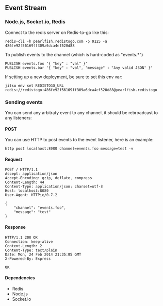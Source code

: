 ## Event Stream
### Node.js, Socket.io, Redis

Connect to the redis server on Redis-to-go like this:

    redis-cli -h pearlfish.redistogo.com -p 9125 -a 486fe92f56169ff309a6dca4ef520d88

To publish events to the channel (which is hard-coded as "events.*")

    PUBLISH events.foo '{ "key" : "val" }'
    PUBLISH events.bar '{ "key" : "val", "message" : "Any valid JSON" }'

If setting up a new deployment, be sure to set this env var:

    jitsu env set REDISTOGO_URL redis://redistogo:486fe92f56169ff309a6dca4ef520d88@pearlfish.redistogo.com:9125

### Sending events

You can send any arbitraty event to any channel, it should be rebroadcast to any listeners:

#### POST

You can use HTTP to post events to the event listener, here is an example:

```
http post localhost:8080 channel=events.foo message=test -v
```

#### Request
```
POST / HTTP/1.1
Accept: application/json
Accept-Encoding: gzip, deflate, compress
Content-Length: 44
Content-Type: application/json; charset=utf-8
Host: localhost:8080
User-Agent: HTTPie/0.7.2

{
    "channel": "events.foo",
    "message": "test"
}
```

#### Response

```
HTTP/1.1 200 OK
Connection: keep-alive
Content-Length: 2
Content-Type: text/plain
Date: Mon, 24 Feb 2014 21:35:05 GMT
X-Powered-By: Express

OK
```


#### Dependencies

 - Redis
 - Node.js
 - Socket.io
